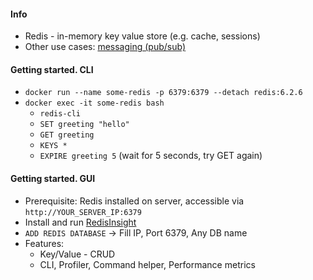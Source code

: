 #### Info
* Redis - in-memory key value store (e.g. cache, sessions)
* Other use cases: [messaging (pub/sub)](../../../message-broker/redis/redis.md)

#### Getting started. CLI
* `docker run --name some-redis -p 6379:6379 --detach redis:6.2.6`
* `docker exec -it some-redis bash`
    * `redis-cli`
    * `SET greeting "hello"`
    * `GET greeting`
    * `KEYS *`
    * `EXPIRE greeting 5` (wait for 5 seconds, try GET again)

#### Getting started. GUI
* Prerequisite: Redis installed on server, accessible via `http://YOUR_SERVER_IP:6379`
* Install and run [RedisInsight](https://redis.com/redis-enterprise/redis-insight/#insight-form)
* `ADD REDIS DATABASE` -> Fill IP, Port 6379, Any DB name
* Features:
    * Key/Value - CRUD
    * CLI, Profiler, Command helper, Performance metrics
